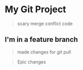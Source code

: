# My Git Project 

>scary merge conflict code 

## I'm in a feature branch 


>made changes for git pull

>Epic changes 






 
